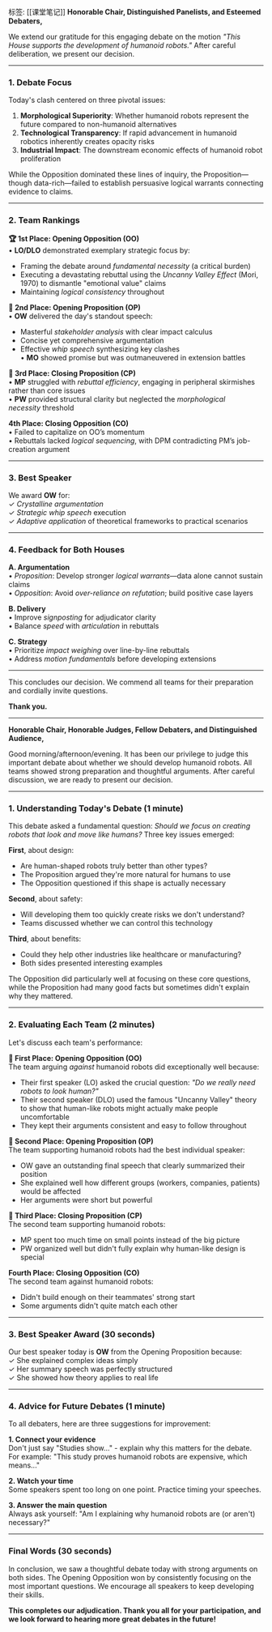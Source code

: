 标签: [[课堂笔记]]
**Honorable Chair, Distinguished Panelists, and Esteemed Debaters,**

We extend our gratitude for this engaging debate on the motion _"This House supports the development of humanoid robots."_ After careful deliberation, we present our decision.

---

### **1. Debate Focus**

Today's clash centered on three pivotal issues:

1. **Morphological Superiority**: Whether humanoid robots represent the future compared to non-humanoid alternatives
2. **Technological Transparency**: If rapid advancement in humanoid robotics inherently creates opacity risks
3. **Industrial Impact**: The downstream economic effects of humanoid robot proliferation

While the Opposition dominated these lines of inquiry, the Proposition—though data-rich—failed to establish persuasive logical warrants connecting evidence to claims.

---

### **2. Team Rankings**

**🏆 1st Place: Opening Opposition (OO)**  
• **LO/DLO** demonstrated exemplary strategic focus by:

- Framing the debate around _fundamental necessity_ (a critical burden)
- Executing a devastating rebuttal using the _Uncanny Valley Effect_ (Mori, 1970) to dismantle "emotional value" claims
- Maintaining _logical consistency_ throughout

**🥈 2nd Place: Opening Proposition (OP)**  
• **OW** delivered the day's standout speech:

- Masterful _stakeholder analysis_ with clear impact calculus
- Concise yet comprehensive argumentation
- Effective _whip speech_ synthesizing key clashes  
    • **MO** showed promise but was outmaneuvered in extension battles

**🥉 3rd Place: Closing Proposition (CP)**  
• **MP** struggled with _rebuttal efficiency_, engaging in peripheral skirmishes rather than core issues  
• **PW** provided structural clarity but neglected the _morphological necessity_ threshold

**4th Place: Closing Opposition (CO)**  
• Failed to capitalize on OO’s momentum  
• Rebuttals lacked _logical sequencing_, with DPM contradicting PM’s job-creation argument

---

### **3. Best Speaker**

We award **OW** for:  
✓ _Crystalline argumentation_  
✓ _Strategic whip speech_ execution  
✓ _Adaptive application_ of theoretical frameworks to practical scenarios

---

### **4. Feedback for Both Houses**

**A. Argumentation**  
• _Proposition_: Develop stronger _logical warrants_—data alone cannot sustain claims  
• _Opposition_: Avoid _over-reliance on refutation_; build positive case layers

**B. Delivery**  
• Improve _signposting_ for adjudicator clarity  
• Balance _speed_ with _articulation_ in rebuttals

**C. Strategy**  
• Prioritize _impact weighing_ over line-by-line rebuttals  
• Address _motion fundamentals_ before developing extensions

---

This concludes our decision. We commend all teams for their preparation and cordially invite questions.

**Thank you.**


---

**Honorable Chair, Honorable Judges, Fellow Debaters, and Distinguished Audience,**

Good morning/afternoon/evening. It has been our privilege to judge this important debate about whether we should develop humanoid robots. All teams showed strong preparation and thoughtful arguments. After careful discussion, we are ready to present our decision.

---

### **1. Understanding Today's Debate** (1 minute)

This debate asked a fundamental question: _Should we focus on creating robots that look and move like humans?_ Three key issues emerged:

**First**, about design:

- Are human-shaped robots truly better than other types?
- The Proposition argued they're more natural for humans to use
- The Opposition questioned if this shape is actually necessary

**Second**, about safety:

- Will developing them too quickly create risks we don't understand?
- Teams discussed whether we can control this technology

**Third**, about benefits:

- Could they help other industries like healthcare or manufacturing?
- Both sides presented interesting examples

The Opposition did particularly well at focusing on these core questions, while the Proposition had many good facts but sometimes didn't explain why they mattered.

---

### **2. Evaluating Each Team** (2 minutes)

Let's discuss each team's performance:

**🥇 First Place: Opening Opposition (OO)**  
The team arguing _against_ humanoid robots did exceptionally well because:

- Their first speaker (LO) asked the crucial question: _"Do we really need robots to look human?"_
- Their second speaker (DLO) used the famous "Uncanny Valley" theory to show that human-like robots might actually make people uncomfortable
- They kept their arguments consistent and easy to follow throughout

**🥈 Second Place: Opening Proposition (OP)**  
The team supporting humanoid robots had the best individual speaker:

- OW gave an outstanding final speech that clearly summarized their position
- She explained well how different groups (workers, companies, patients) would be affected
- Her arguments were short but powerful

**🥉 Third Place: Closing Proposition (CP)**  
The second team supporting humanoid robots:

- MP spent too much time on small points instead of the big picture
- PW organized well but didn't fully explain why human-like design is special

**Fourth Place: Closing Opposition (CO)**  
The second team against humanoid robots:

- Didn't build enough on their teammates' strong start
- Some arguments didn't quite match each other

---

### **3. Best Speaker Award** (30 seconds)

Our best speaker today is **OW** from the Opening Proposition because:  
✓ She explained complex ideas simply  
✓ Her summary speech was perfectly structured  
✓ She showed how theory applies to real life

---

### **4. Advice for Future Debates** (1 minute)

To all debaters, here are three suggestions for improvement:

**1. Connect your evidence**  
Don't just say "Studies show..." - explain why this matters for the debate. For example: "This study proves humanoid robots are expensive, which means..."

**2. Watch your time**  
Some speakers spent too long on one point. Practice timing your speeches.

**3. Answer the main question**  
Always ask yourself: "Am I explaining why humanoid robots are (or aren't) necessary?"

---

### **Final Words** (30 seconds)

In conclusion, we saw a thoughtful debate today with strong arguments on both sides. The Opening Opposition won by consistently focusing on the most important questions. We encourage all speakers to keep developing their skills.

**This completes our adjudication. Thank you all for your participation, and we look forward to hearing more great debates in the future!**